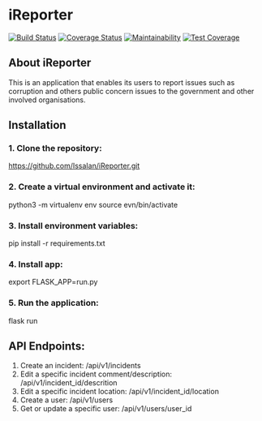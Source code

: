 # iReporter
[![Build Status](https://travis-ci.org/IssaIan/iReporter.svg?branch=Develop)](https://travis-ci.org/IssaIan/iReporter)
[![Coverage Status](https://coveralls.io/repos/github/IssaIan/iReporter/badge.svg?branch=Develop)](https://coveralls.io/github/IssaIan/iReporter?branch=Develop)
[![Maintainability](https://api.codeclimate.com/v1/badges/e966a76f77ada3c9688f/maintainability)](https://codeclimate.com/github/IssaIan/iReporter/maintainability)
[![Test Coverage](https://api.codeclimate.com/v1/badges/e966a76f77ada3c9688f/test_coverage)](https://codeclimate.com/github/IssaIan/iReporter/test_coverage)

## About iReporter
This is an application that enables its users to report issues such as corruption and others public concern issues to the government and other involved organisations.

## Installation
### 1. Clone the repository:
https://github.com/IssaIan/iReporter.git
### 2. Create a virtual environment and activate it:
python3 -m virtualenv env 
source evn/bin/activate
### 3. Install environment variables:
pip install -r requirements.txt
### 4. Install app:
export FLASK_APP=run.py
### 5. Run the application:
flask run

## API Endpoints:
1. Create an incident: /api/v1/incidents
2. Edit a specific incident comment/description: /api/v1/incident_id/descrition
3. Edit a specific incident location: /api/v1/incident_id/location
4. Create a user: /api/v1/users
5. Get or update a specific user: /api/v1/users/user_id




